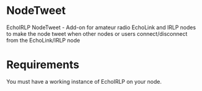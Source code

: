 # NodeTweet
EchoIRLP NodeTweet - Add-on for amateur radio EchoLink and IRLP nodes to make the node tweet when other nodes or users connect/disconnect from the EchoLink/IRLP node


# Requirements
You must have a working instance of EchoIRLP on your node.
